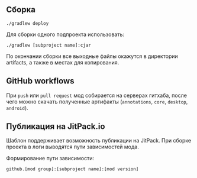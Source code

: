 
## Сборка

```shell
./gradlew deploy
```

Для сборки одного подпроекта использовать:
```shell
./gradlew [subproject name]:cjar
```

По окончании сборки все выходные файлы окажутся в директории artifacts, а также в местах для копирования.

## GitHub workflows

При `push` или `pull request` мод собирается на серверах гитхаба, после чего можно скачать полученные артифакты (`annotations`, `core`, `desktop`, `android`).

## Публикация на JitPack.io

Шаблон поддерживает возможность публикации на JitPack.
При сборке проекта в логи выводятся пути зависимостей мода.

Формирование пути зависимости:

`github.[mod group]:[subproject name]:[mod version]`